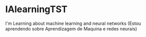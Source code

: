 # IAlearningTST
I'm Learning about machine learning and neural networks (Estou aprendendo sobre Aprendizagem de Maquina e redes neurais)
